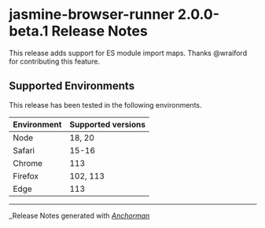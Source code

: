 # jasmine-browser-runner 2.0.0-beta.1 Release Notes

This release adds support for ES module import maps. Thanks @wraiford for
contributing this feature.

## Supported Environments

This release has been tested in the following environments.

| Environment       | Supported versions |
|-------------------|--------------------|
| Node              | 18, 20             |
| Safari            | 15-16              |
| Chrome            | 113                |
| Firefox           | 102, 113           |
| Edge              | 113                |


------

_Release Notes generated with _[Anchorman](http://github.com/infews/anchorman)_